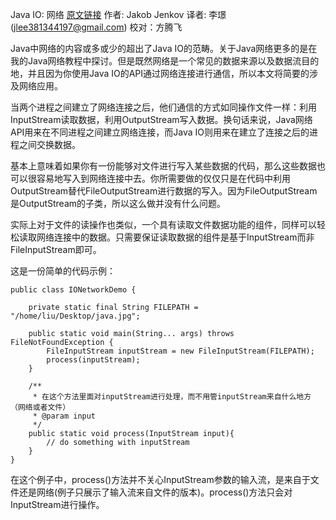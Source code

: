 Java IO: 网络
[原文链接](http://tutorials.jenkov.com/java-io/networking.html) 作者: Jakob Jenkov 译者: 李璟(jlee381344197@gmail.com) 校对：方腾飞

Java中网络的内容或多或少的超出了Java IO的范畴。关于Java网络更多的是在我的Java网络教程中探讨。但是既然网络是一个常见的数据来源以及数据流目的地，并且因为你使用Java IO的API通过网络连接进行通信，所以本文将简要的涉及网络应用。


当两个进程之间建立了网络连接之后，他们通信的方式如同操作文件一样：利用InputStream读取数据，利用OutputStream写入数据。换句话来说，Java网络API用来在不同进程之间建立网络连接，而Java IO则用来在建立了连接之后的进程之间交换数据。

基本上意味着如果你有一份能够对文件进行写入某些数据的代码，那么这些数据也可以很容易地写入到网络连接中去。你所需要做的仅仅只是在代码中利用OutputStream替代FileOutputStream进行数据的写入。因为FileOutputStream是OutputStream的子类，所以这么做并没有什么问题。

实际上对于文件的读操作也类似，一个具有读取文件数据功能的组件，同样可以轻松读取网络连接中的数据。只需要保证读取数据的组件是基于InputStream而非FileInputStream即可。

这是一份简单的代码示例：

    public class IONetworkDemo {
    
        private static final String FILEPATH = "/home/liu/Desktop/java.jpg";
    
        public static void main(String... args) throws FileNotFoundException {
            FileInputStream inputStream = new FileInputStream(FILEPATH);
            process(inputStream);
        }
    
        /**
         * 在这个方法里面对inputStream进行处理，而不用管inputStream来自什么地方（网络或者文件）
         * @param input
         */
        public static void process(InputStream input){
            // do something with inputStream
        }
    }
    
在这个例子中，process()方法并不关心InputStream参数的输入流，是来自于文件还是网络(例子只展示了输入流来自文件的版本)。process()方法只会对InputStream进行操作。